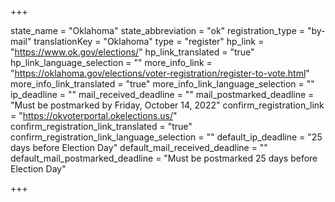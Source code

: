 +++

state_name = "Oklahoma"
state_abbreviation = "ok"
registration_type = "by-mail"
translationKey = "Oklahoma"
type = "register"
hp_link = "https://www.ok.gov/elections/"
hp_link_translated = "true"
hp_link_language_selection = ""
more_info_link = "https://oklahoma.gov/elections/voter-registration/register-to-vote.html"
more_info_link_translated = "true"
more_info_link_language_selection = ""
ip_deadline = ""
mail_received_deadline = ""
mail_postmarked_deadline = "Must be postmarked by Friday, October 14, 2022"
confirm_registration_link = "https://okvoterportal.okelections.us/"
confirm_registration_link_translated = "true"
confirm_registration_link_language_selection = ""
default_ip_deadline = "25 days before Election Day"
default_mail_received_deadline = ""
default_mail_postmarked_deadline = "Must be postmarked 25 days before Election Day"

+++